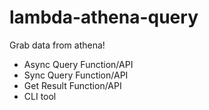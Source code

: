# lambda-athena-query
Grab data from athena!

- Async Query Function/API
- Sync Query Function/API
- Get Result Function/API
- CLI tool
